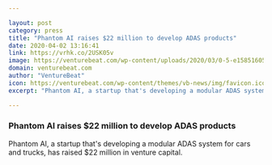 ```yaml
---

layout: post
category: press
title: "Phantom AI raises $22 million to develop ADAS products"
date: 2020-04-02 13:16:41
link: https://vrhk.co/2USK05v
image: https://venturebeat.com/wp-content/uploads/2020/03/0-5-e1585160578767.jpeg?w=1200&strip=all
domain: venturebeat.com
author: "VentureBeat"
icon: https://venturebeat.com/wp-content/themes/vb-news/img/favicon.ico
excerpt: "Phantom AI, a startup that's developing a modular ADAS system for cars and trucks, has raised $22 million in venture capital."

---
```


### Phantom AI raises $22 million to develop ADAS products

Phantom AI, a startup that's developing a modular ADAS system for cars and trucks, has raised $22 million in venture capital.